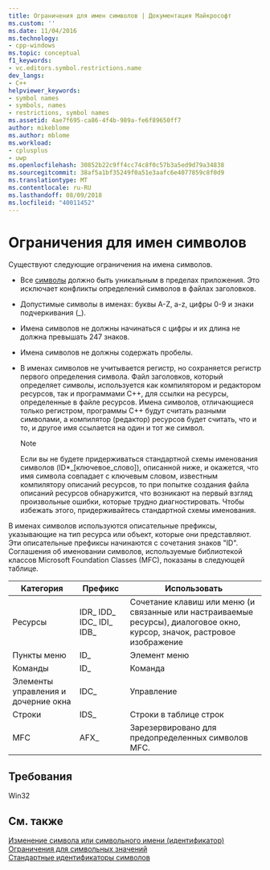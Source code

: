```yaml
---
title: Ограничения для имен символов | Документация Майкрософт
ms.custom: ''
ms.date: 11/04/2016
ms.technology:
- cpp-windows
ms.topic: conceptual
f1_keywords:
- vc.editors.symbol.restrictions.name
dev_langs:
- C++
helpviewer_keywords:
- symbol names
- symbols, names
- restrictions, symbol names
ms.assetid: 4ae7f695-ca86-4f4b-989a-fe6f89650ff7
author: mikeblome
ms.author: mblome
ms.workload:
- cplusplus
- uwp
ms.openlocfilehash: 30852b22c9ff4cc74c8f0c57b3a5ed9d79a34838
ms.sourcegitcommit: 38af5a1bf35249f0a51e3aafc6e4077859c8f0d9
ms.translationtype: MT
ms.contentlocale: ru-RU
ms.lasthandoff: 08/09/2018
ms.locfileid: "40011452"
---
```

# <a name="symbol-name-restrictions"></a>Ограничения для имен символов
Существуют следующие ограничения на имена символов.  
  
-   Все [символы](../windows/symbols-resource-identifiers.md) должно быть уникальным в пределах приложения. Это исключает конфликты определений символов в файлах заголовков.  
  
-   Допустимые символы в именах: буквы A-Z, a-z, цифры 0-9 и знаки подчеркивания (_).  
  
-   Имена символов не должны начинаться с цифры и их длина не должна превышать 247 знаков.  
  
-   Имена символов не должны содержать пробелы.  
  
-   В именах символов не учитывается регистр, но сохраняется регистр первого определения символа. Файл заголовков, который определяет символы, используется как компилятором и редактором ресурсов, так и программами C++, для ссылки на ресурсы, определенные в файле ресурсов. Имена символов, отличающиеся только регистром, программы C++ будут считать разными символами, а компилятор (редактор) ресурсов будет считать, что и то, и другое имя ссылается на один и тот же символ.  
  
    > [!NOTE]
    >  Если вы не будете придерживаться стандартной схемы именования символов (ID*_[ключевое_слово]), описанной ниже, и окажется, что имя символа совпадает с ключевым словом, известным компилятору описаний ресурсов, то при попытке создания файла описаний ресурсов обнаружится, что возникают на первый взгляд произвольные ошибки, которые трудно диагностировать. Чтобы избежать этого, придерживайтесь стандартной схемы именования.  
  
 В именах символов используются описательные префиксы, указывающие на тип ресурса или объект, которые они представляют. Эти описательные префиксы начинаются с сочетания знаков "ID". Соглашения об именовании символов, используемые библиотекой классов Microsoft Foundation Classes (MFC), показаны в следующей таблице.  
  
|Категория|Префикс|Использовать|  
|--------------|------------|---------|  
|Ресурсы|IDR_ IDD_ IDC_ IDI_ IDB_|Сочетание клавиш или меню (и связанные или настраиваемые ресурсы), диалоговое окно, курсор, значок, растровое изображение|  
|Пункты меню|ID_|Элемент меню|  
|Команды|ID_|Команда|  
|Элементы управления и дочерние окна|IDC_|Управление|  
|Строки|IDS_|Строки в таблице строк|  
|MFC|AFX_|Зарезервировано для предопределенных символов MFC.|  
  
## <a name="requirements"></a>Требования  
 Win32  
  
## <a name="see-also"></a>См. также  
 [Изменение символа или символьного имени (идентификатор)](../windows/changing-a-symbol-or-symbol-name-id.md)   
 [Ограничения для символьных значений](../windows/symbol-value-restrictions.md)   
 [Стандартные идентификаторы символов](../windows/predefined-symbol-ids.md)